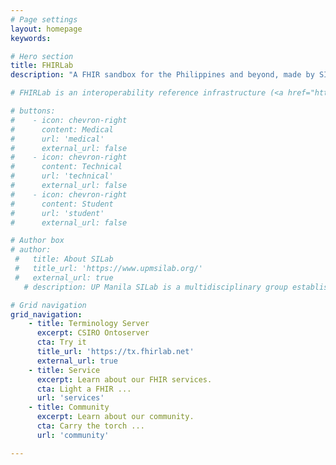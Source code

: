 ```yaml
---
# Page settings
layout: homepage
keywords:

# Hero section
title: FHIRLab
description: "A FHIR sandbox for the Philippines and beyond, made by SILab. Take the tour:"

# FHIRLab is an interoperability reference infrastructure (<a href="https://en.wikipedia.org/wiki/Sandbox_(software_development)">sandbox</a>), co-developed by <a href="https://www.upmsilab.org/">UPM SILab</a> and <a href="http://csiro.au">CSIRO, Australia</a> as part of the Strengthening Standards Capability Project (SSCP) for improved adoption of data standards and interoperability in the Southeast Asia and Pacific region​.

# buttons:
#    - icon: chevron-right
#      content: Medical
#      url: 'medical'
#      external_url: false
#    - icon: chevron-right
#      content: Technical
#      url: 'technical'
#      external_url: false
#    - icon: chevron-right
#      content: Student
#      url: 'student'
#      external_url: false

# Author box
# author:
 #   title: About SILab
 #   title_url: 'https://www.upmsilab.org/'
 #   external_url: true
   # description: UP Manila SILab is a multidisciplinary group established at the National Institutes of Health composed of members from different sectors with a vision of quality health for the underserved through the appropriate use of information technology. 

# Grid navigation
grid_navigation:
    - title: Terminology Server
      excerpt: CSIRO Ontoserver
      cta: Try it
      title_url: 'https://tx.fhirlab.net'
      external_url: true
    - title: Service
      excerpt: Learn about our FHIR services.
      cta: Light a FHIR ...
      url: 'services'
    - title: Community
      excerpt: Learn about our community.
      cta: Carry the torch ...
      url: 'community'

---
```

